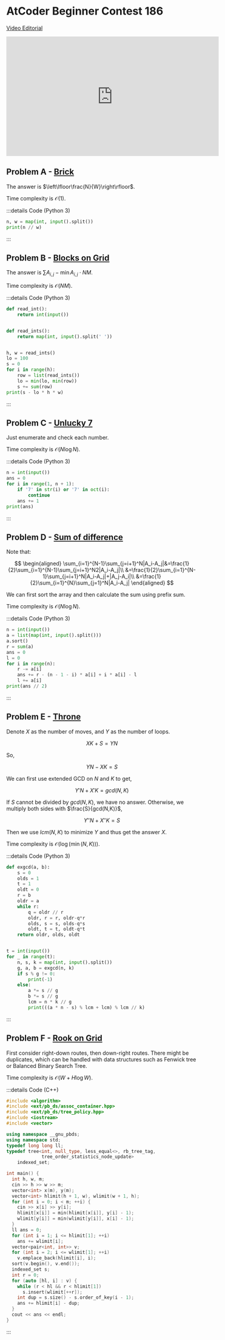 # AtCoder Beginner Contest 186

[Video Editorial](https://www.youtube.com/watch?v=gU9nK5hzBjA)

<iframe width="560" height="315" src="https://www.youtube.com/embed/gU9nK5hzBjA" frameborder="0" allow="accelerometer; autoplay; clipboard-write; encrypted-media; gyroscope; picture-in-picture" allowfullscreen></iframe>

## Problem A - [Brick](https://atcoder.jp/contests/abc186/tasks/abc186_a)

The answer is $\left\lfloor\frac{N}{W}\right\rfloor$.

Time complexity is $\mathcal{O}(1)$.

:::details Code (Python 3)

```python
n, w = map(int, input().split())
print(n // w)
```

:::

## Problem B - [Blocks on Grid](https://atcoder.jp/contests/abc186/tasks/abc186_b)

The answer is $\sum A_{i,j}-\min A_{i,j}\cdot NM$.

Time complexity is $\mathcal{O}(NM)$.

:::details Code (Python 3)

```python
def read_int():
    return int(input())


def read_ints():
    return map(int, input().split(' '))


h, w = read_ints()
lo = 100
s = 0
for i in range(h):
    row = list(read_ints())
    lo = min(lo, min(row))
    s += sum(row)
print(s - lo * h * w)
```

:::

## Problem C - [Unlucky 7](https://atcoder.jp/contests/abc186/tasks/abc186_c)

Just enumerate and check each number.

Time complexity is $\mathcal{O}(N\log N)$.

:::details Code (Python 3)

```python
n = int(input())
ans = 0
for i in range(1, n + 1):
    if '7' in str(i) or '7' in oct(i):
        continue
    ans += 1
print(ans)
```

:::

## Problem D - [Sum of difference](https://atcoder.jp/contests/abc186/tasks/abc186_d)

Note that:

$$
\begin{aligned}
\sum_{i=1}^{N-1}\sum_{j=i+1}^N|A_i-A_j|&=\frac{1}{2}\sum_{i=1}^{N-1}\sum_{j=i+1}^N2|A_i-A_j|\\
&=\frac{1}{2}\sum_{i=1}^{N-1}\sum_{j=i+1}^N|A_i-A_j|+|A_j-A_i|\\
&=\frac{1}{2}\sum_{i=1}^{N}\sum_{j=1}^N|A_i-A_j|
\end{aligned}
$$

We can first sort the array and then calculate the sum using prefix sum.

Time complexity is $\mathcal{O}(N\log N)$.

:::details Code (Python 3)

```python
n = int(input())
a = list(map(int, input().split()))
a.sort()
r = sum(a)
ans = 0
l = 0
for i in range(n):
    r -= a[i]
    ans += r - (n - 1 - i) * a[i] + i * a[i] - l
    l += a[i]
print(ans // 2)
```

:::

## Problem E - [Throne](https://atcoder.jp/contests/abc186/tasks/abc186_e)

Denote $X$ as the number of moves, and $Y$ as the number of loops.

$$
XK+S=YN
$$

So,

$$
YN-XK=S
$$

We can first use extended GCD on $N$ and $K$ to get,

$$
Y'N+X'K=gcd(N,K)
$$

If $S$ cannot be divided by $gcd(N,K)$, we have no answer. Otherwise, we multiply both sides with $\frac{S}{gcd(N,K)}$,

$$
Y''N+X''K=S
$$

Then we use $lcm(N,K)$ to minimize $Y$ and thus get the answer $X$.

Time complexity is $\mathcal{O}(\log(\min(N,K)))$.

:::details Code (Python 3)

```python
def exgcd(a, b):
    s = 0
    olds = 1
    t = 1
    oldt = 0
    r = b
    oldr = a
    while r:
        q = oldr // r
        oldr, r = r, oldr-q*r
        olds, s = s, olds-q*s
        oldt, t = t, oldt-q*t
    return oldr, olds, oldt


t = int(input())
for _ in range(t):
    n, s, k = map(int, input().split())
    g, a, b = exgcd(n, k)
    if s % g != 0:
        print(-1)
    else:
        a *= s // g
        b *= s // g
        lcm = n * k // g
        print(((a * n - s) % lcm + lcm) % lcm // k)
```

:::

## Problem F - [Rook on Grid](https://atcoder.jp/contests/abc186/tasks/abc186_f)

First consider right-down routes, then down-right routes. There might be duplicates, which can be handled with data structures such as Fenwick tree or Balanced Binary Search Tree.

Time complexity is $\mathcal{O}(W+H\log W)$.

:::details Code (C++)

```cpp
#include <algorithm>
#include <ext/pb_ds/assoc_container.hpp>
#include <ext/pb_ds/tree_policy.hpp>
#include <iostream>
#include <vector>

using namespace __gnu_pbds;
using namespace std;
typedef long long ll;
typedef tree<int, null_type, less_equal<>, rb_tree_tag,
             tree_order_statistics_node_update>
    indexed_set;

int main() {
  int h, w, m;
  cin >> h >> w >> m;
  vector<int> x(m), y(m);
  vector<int> hlimit(h + 1, w), wlimit(w + 1, h);
  for (int i = 0; i < m; ++i) {
    cin >> x[i] >> y[i];
    hlimit[x[i]] = min(hlimit[x[i]], y[i] - 1);
    wlimit[y[i]] = min(wlimit[y[i]], x[i] - 1);
  }
  ll ans = 0;
  for (int i = 1; i <= hlimit[1]; ++i)
    ans += wlimit[i];
  vector<pair<int, int>> v;
  for (int i = 2; i <= wlimit[1]; ++i)
    v.emplace_back(hlimit[i], i);
  sort(v.begin(), v.end());
  indexed_set s;
  int r = 0;
  for (auto [hl, i] : v) {
    while (r < hl && r < hlimit[1])
      s.insert(wlimit[++r]);
    int dup = s.size() - s.order_of_key(i - 1);
    ans += hlimit[i] - dup;
  }
  cout << ans << endl;
}
```

:::
